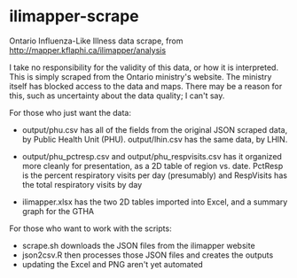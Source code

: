 # ilimapper-scrape
Ontario Influenza-Like Illness data scrape, from http://mapper.kflaphi.ca/ilimapper/analysis

I take no responsibility for the validity of this data, or how it is interpreted. This is simply scraped from
the Ontario ministry's website.  The ministry itself has blocked access to the data and maps. There may be a reason
for this, such as uncertainty about the data quality; I can't say.

For those who just want the data:
- output/phu.csv has all of the fields from the original JSON scraped data,
  by Public Health Unit (PHU). output/lhin.csv has the same data, by LHIN.
- output/phu_pctresp.csv and output/phu_respvisits.csv has it organized more cleanly for presentation,
  as a 2D table of region vs. date.
  PctResp is the percent respiratory visits per day (presumably) and RespVisits has the total respiratory visits by day

- ilimapper.xlsx has the two 2D tables imported into Excel, and a summary graph for the GTHA

For those who want to work with the scripts:
- scrape.sh downloads the JSON files from the ilimapper website
- json2csv.R then processes those JSON files and creates the outputs
- updating the Excel and PNG aren't yet automated
